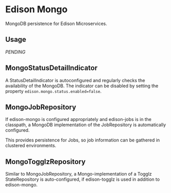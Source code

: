 # Edison Mongo

MongoDB persistence for Edison Microservices.  

## Usage
 
 *PENDING*

## MongoStatusDetailIndicator

A StatusDetailIndicator is autoconfigured and regularly checks the availability of the MongoDB. The indicator can be
disabled by setting the property `edison.mongo.status.enabled=false`.

## MongoJobRepository

If edison-mongo is configured appropriately and edison-jobs is in the classpath, a MongoDB implementation
of the JobRepository is automatically configured.

This provides persistence for Jobs, so job information can be gathered in clustered environments.

## MongoTogglzRepository

Similar to MongoJobRepository, a Mongo-implementation of a Togglz StateRepository is auto-configured, if
edison-togglz is used in addition to edison-mongo.
